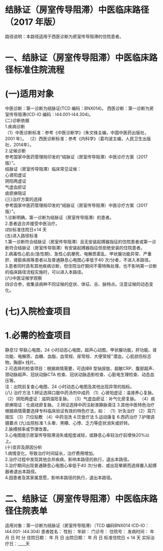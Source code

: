 # 结脉证（房室传导阻滞）中医临床路径 （2017 年版）  
路径说明：本路径适用于西医诊断为房室传导阻滞的住院患者。  
# 一、结脉证（房室传导阻滞）中医临床路径标准住院流程  
#     (一)适用对象  
中医诊断：第一诊断为结脉证(TCD 编码：BNX014)。 
    西医诊断：第一诊断为房室传导阻滞(ICD-lO 编码：I44.001-I44.304)。  
(二)诊断依据  
1.疾病诊断  
（1）中医诊断标准：参考《中医诊断学》（朱文锋主编，中国中医药出版社，2001 年）。 （2）西医诊断标准：参考《内科学》（葛均波主编，人民卫生出版社，2014年）。  
2.证候诊断  
参考国家中医药管理局印发的“结脉证（房室传导阻滞）中医诊疗方案（2017版）”。  
结脉证（房室传导阻滞）临床常见证候：  
心肾阳虚证  
阴阳两虚证  
气虚血瘀证  
痰瘀痹阻证  
(三)治疗方案的选择  
参考国家中医药管理局印发的“结脉证（房室传导阻滞）中医诊疗方案（2017版）”。  
1.诊断明确，第一诊断为结脉证（房室传导阻滞）的患者。  
2.患者适合并接受中医治疗。  
(四)标准住院日$\leqslant\!14$ 天  
(五)进入路径标准  
1.第一诊断符合结脉证（房室传导阻滞）且无安装起搏器指征的住院患者或第一诊断符合结脉证（房室传导阻滞）有安装起搏器指征但拒绝安装的住院患者。  
2.病毒性心肌炎(急性期)、急性心肌梗死、电解质紊乱、甲状腺功能异常、严重肝、肾脏疾病等患者以及普通静息心电图心率低于40 次/分者，不进入本路径。  
3.患者同时具有其他疾病诊断，但住院治疗期间不需特殊处理，也不影响第一诊断的临床路径流程实施时，可以进入本路径。  
(六)中医证候学观察  
四诊合参，收集该病种不同证候的症状、体征、舌、脉特点。注意证候的动态变化。  
#     (七)入院检查项目  
# 1.必需的检查项目  
静息12 导联心电图，24 小时动态心电图，超声心动图，甲状腺功能，肝功能、肾功能、电解质、血糖、血脂，血常规、尿常规、大便常规$^+$潜血，心肌损伤标志物，胸部x 线片。  
2.可选择的检查项目：根据病情需要，可选择B 型钠尿肽、超敏CRP、腹部超声、颈动脉超声、冠状动脉CTA 检查、冠状动脉造影检查、心脏电生理检查、动态血压等。  
注：出院前复查心电图、24 小时动态心电图及其他出现异常的指标。  
(八) 治疗方法 1.辨证选择口服中药汤剂中成药  （1）心肾阳虚证：温肾养心复脉。 （2）阴阳两虚证：滋阴温阳复脉。 （3）气虚血瘀证：补气化瘀复脉。  （4）痰瘀痹阻证：化痰祛瘀复脉。 2.辨证选择中药注射液静脉滴注  3.其他中医特色治疗 根据病情需要选择专科临床验证有效的特色疗法，如： （1）针灸治疗 （2）耳穴按压 （3）穴位贴敷  （4）中药泡洗 4.饮食疗法 5.运动康复 6.西药治疗  7.护理调摄要点  (九)出院标准  1.头晕、黑矇、心悸、乏力等症状消失或好转。  
2.脉搏频率或节律改善。  
3.心电图提示房室传导阻滞消失或程度减轻，或静息心率较治疗前增快$20\%$以上。  
(十)变异及原因分析  
1.病情变化，导致治疗时间延长，治疗费用增加。  
2.治疗过程中发现其他合并疾病，影响本路径的执行，退出本路径。  
3.治疗期间出现普通静息心电图心率低于40 次/分者、或出现晕厥而选择置入起搏器者退出本路径。  
4.因患者及其家属意愿，影响本路径的执行，退出本路径。  
# 二、结脉证（房室传导阻滞）中医临床路径住院表单  
适用对象：第一诊断为结脉证（房室传导阻滞）（TCD 编码BNX014 ICD-lO：I44.001- I44.304) 患者姓名：          性别：    年龄：    门诊号：         住院号：            发病时间：   年  月  日  时  分  住院日期：   年  月  日 出院日期：   年  月   日 标准住院日${\leqslant}14$ 天                实际治疗日：____天  
